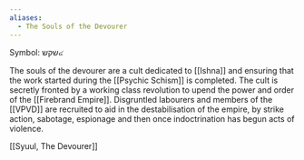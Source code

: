 ```yaml
---
aliases:
  - The Souls of the Devourer
---
```




Symbol: שקש๔

The souls of the devourer are a cult dedicated to [[Ishna]] and ensuring that the work started during the [[Psychic Schism]] is completed. The cult is secretly fronted by a working class revolution to upend the power and order of the [[Firebrand Empire]]. Disgruntled labourers and members of the [[VPVD]] are recruited to aid in the destabilisation of the empire, by strike action, sabotage, espionage and then once indoctrination has begun acts of violence.


[[Syuul, The Devourer]]